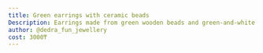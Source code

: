 ```yaml
---
title: Green earrings with ceramic beads
Description: Earrings made from green wooden beads and green-and-white ceramic beads, with metallic leaves
author: @dedra_fun_jewellery
cost: 3000₸
---
```

